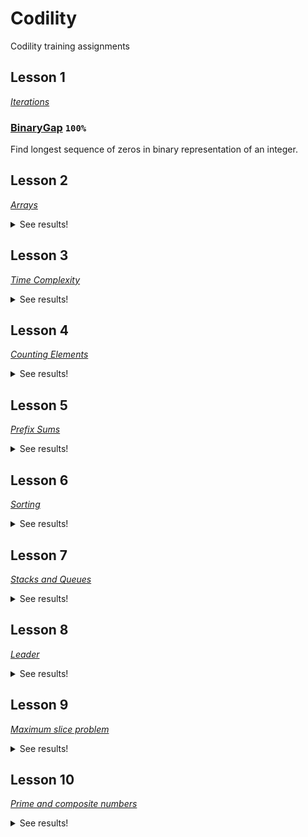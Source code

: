 # Codility
Codility training assignments

## Lesson 1
[_Iterations_](https://codility.com/media/train/Iterations.pdf)
### [BinaryGap](https://github.com/mm3l/Codility/tree/master/binarygap) `100%`
Find longest sequence of zeros in binary representation of an integer.
## Lesson 2
[_Arrays_](https://codility.com/media/train/0-Arrays.pdf)
<details>
  <summary>See results!</summary>

### [OddOccurrencesInArray](https://github.com/mm3l/Codility/tree/master/OddOccurrencesInArray) `100%` `Time Complexity: O(n)`
Find value that occurs in odd number of elements.
### [CyclicRotation](https://github.com/mm3l/Codility/tree/master/CyclicRotation) `100%` `Time Complexity: O(n)`
Rotate an array to the right by a given number of steps.
</details>

## Lesson 3
[_Time Complexity_](https://codility.com/media/train/1-TimeComplexity.pdf)
<details>
  <summary>See results!</summary>
  
### [FrogJmp](https://github.com/mm3l/Codility/tree/master/FrogJmp) `100` `Time Complexity: O(n)`
Count minimal number of jumps from position X to Y.
### [PermMissingElem](https://github.com/mm3l/Codility/tree/master/PermMissingElem) `100%` `Time Complexity: O(N) or O(N * log(N))`
Find the missing element in a given permutation.
### [TapeEquilibrium](https://github.com/mm3l/Codility/tree/master/TapeEquilibrium) `100%` `Time Complexity: O(N)`
Minimize the value |(A[0] + ... + A[P-1]) - (A[P] + ... + A[N-1])|.
</details>

## Lesson 4
[_Counting Elements_](https://codility.com/media/train/2-CountingElements.pdf)
<details>
  <summary>See results!</summary>

### [PermCheck](https://github.com/mm3l/Codility/tree/master/PermCheck) [`100%`](https://app.codility.com/demo/results/trainingQS748H-UHX/)
Check whether array A is a permutation.
### [FrogRiverOne](https://github.com/mm3l/Codility/tree/master/FrogRiverOne) [`100%`](https://app.codility.com/demo/results/training2GMRJV-7JF/)
Find the earliest time when a frog can jump to the other side of a river.
### [MaxCounters](https://github.com/mm3l/Codility/tree/master/MaxCounters) [`100%`](https://app.codility.com/demo/results/training2EJTVT-65B/)
Calculate the values of counters after applying all alternating operations: increase counter by 1; set value of all counters to current maximum.
### [MissingInteger](https://github.com/mm3l/Codility/tree/master/MissingInteger) [`100%`](https://app.codility.com/demo/results/trainingCQF52A-DQX/)
Find the smallest positive integer that does not occur in a given sequence.
</details>

## Lesson 5
[_Prefix Sums_](https://codility.com/media/train/3-PrefixSums.pdf)
<details>
  <summary>See results!</summary>

### [PassingCars](https://github.com/mm3l/Codility/tree/master/PassingCars) [`100%`](https://app.codility.com/demo/results/trainingUAQAF5-W67/)
Count the number of passing cars on the road.
### [GenomicRangeQuery](https://github.com/mm3l/Codility/tree/master/GenomicRangeQuery) [`100%`](https://app.codility.com/demo/results/trainingPJZJBC-QSS/)
Find the minimal nucleotide from a range of sequence DNA.
### [MinAvgTwoSlice](https://github.com/mm3l/Codility/tree/master/MinAvgTwoSlice) [`100%`](https://app.codility.com/demo/results/trainingAT6W7M-Q8A/)
Find the minimal average of any slice containing at least two elements.
### [CountDiv](https://github.com/mm3l/Codility/tree/master/CountDiv) [`100%`](https://app.codility.com/demo/results/trainingQAXAJQ-DP3/)
Compute number of integers divisible by k in range [a..b].
</details>

## Lesson 6
[_Sorting_](https://codility.com/media/train/4-Sorting.pdf)
<details>
  <summary>See results!</summary>

### [MaxProductOfThree](https://github.com/mm3l/Codility/tree/master/MaxProductOfThree) [`100%`](https://app.codility.com/demo/results/trainingS2PYFF-EY7/)
Maximize A[P] * A[Q] * A[R] for any triplet (P, Q, R).

### [Distinct](https://github.com/mm3l/Codility/tree/master/Distinct) [`100%`](https://app.codility.com/demo/results/trainingA5YUHE-YFX/)
Compute number of distinct values in an array.

### [Triangle](https://github.com/mm3l/Codility/tree/master/Triangle) [`100%`](https://app.codility.com/demo/results/trainingNZXQ8T-EMU/)
Determine whether a triangle can be built from a given set of edges.

### NumberOfDiscIntersections
Compute the number of intersections in a sequence of discs.

</details>

## Lesson 7
[_Stacks and Queues_](https://codility.com/media/train/5-Stacks.pdf)
<details>
  <summary>See results!</summary>

### [Brackets](https://github.com/mm3l/Codility/tree/master/Brackets) [`100%`](https://app.codility.com/demo/results/trainingAHQN7A-9YD/)
Determine whether a given string of parentheses (multiple types) is properly nested.

### [Fish](https://github.com/mm3l/Codility/tree/master/Fish) [`100%`](https://app.codility.com/demo/results/trainingWMXANE-M5T/)
N voracious fish are moving along a river. Calculate how many fish are alive.

### [Nesting](https://github.com/mm3l/Codility/tree/master/Nesting) [`100%`](https://app.codility.com/demo/results/trainingP553PK-MDH/)
Determine whether a given string of parentheses (single type) is properly nested.

### [StoneWall](https://github.com/mm3l/Codility/tree/master/StoneWall) [`100%`](https://app.codility.com/demo/results/trainingDACA6A-PWF/)
Cover "Manhattan skyline" using the minimum number of rectangles.

</details>

## Lesson 8
[_Leader_](https://codility.com/media/train/6-Leader.pdf)
<details>
  <summary>See results!</summary>

### [Dominator](https://github.com/mm3l/Codility/tree/master/Dominator) [`100%`](https://app.codility.com/demo/results/trainingF83KBC-SF2/) or [`100%`](https://app.codility.com/demo/results/trainingJDPNAK-93E/)
Find an index of an array such that its value occurs at more than half of indices in the array.

### [EquiLeader](https://github.com/mm3l/Codility/tree/master/EquiLeader) [`100%`](https://app.codility.com/demo/results/trainingX4Z4YF-CTS/)
Find the index S such that the leaders of the sequences A[0], A[1], ..., A[S] and A[S + 1], A[S + 2], ..., A[N - 1] are the same.

</details>

## Lesson 9
[_Maximum slice problem_](https://codility.com/media/train/7-MaxSlice.pdf)
<details>
  <summary>See results!</summary>

### [MaxProfit](https://github.com/mm3l/Codility/tree/master/MaxProfit) [`100%`](https://app.codility.com/demo/results/training9PUECU-48V/)
Given a log of stock prices compute the maximum possible earning.

### [MaxSliceSum](https://github.com/mm3l/Codility) [`100%`](https://app.codility.com/demo/results/trainingKRNAAM-5EP/)
Find a maximum sum of a compact subsequence of array elements.

### [MaxDoubleSliceSum](https://github.com/mm3l/Codility/tree/master/MaxDoubleSliceSum) [`100%`](https://app.codility.com/demo/results/trainingY9U7QQ-BGD/)
Find the maximal sum of any double slice.

</details>

## Lesson 10
[_Prime and composite numbers_](https://codility.com/media/train/8-PrimeNumbers.pdf)
<details>
  <summary>See results!</summary>

### [CountFactors](https://github.com/mm3l/Codility/tree/master/CountFactors) [`100%`](https://app.codility.com/demo/results/trainingUUXW82-GZZ/)
Count factors of given number n.

### [MinPerimeterRectangle](https://github.com/mm3l/Codility/tree/master/MinPerimeterRectangle) [`100%`](https://app.codility.com/demo/results/trainingM48Z72-T42/)
Find the minimal perimeter of any rectangle whose area equals N.

### [Peaks](https://github.com/mm3l/Codility/tree/master/Peaks) [`100%`](https://app.codility.com/demo/results/trainingUSJQ4Y-JR9/)
Divide an array into the maximum number of same-sized blocks, each of which should contain an index P such that A[P - 1] < A[P] > A[P + 1].
Find the maximum number of flags that can be set on mountain peaks.

### [Flags](https://github.com/mm3l/Codility/tree/master/Flags) [`87%`](https://app.codility.com/demo/results/trainingPYSSX4-XKN/) [see solution](https://codility.com/media/train/solution-flags.pdf)
Find the maximum number of flags that can be set on mountain peaks.

</details>
